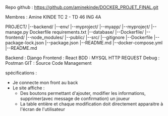 Repo github : https://github.com/aminekinde/DOCKER_PROJET_FINAL.git

Membres : Amine KINDE TC 2 - TD 46 ING 4A


PROJECT/
|--backend/
	|--env/
	|--myproject/
		|--myapp/
		|--myproject/
		|--manage.py
	Dockerfile
	requirements.txt
|--database/
	|--Dockerfile/
|--frontend/
	|--node_modules/
	|--public/
	|--src/
	|--gitignore
	|--Dockerfile
	|--package-lock.json
	|--package.json
	|--README.md
|--docker-compose.yml
|--README.md

Backend : Django
Frontend : React
BDD : MYSQL
HTTP REQUEST Debug : Postman
GIT : Source Code Management


spécifications : 
- Je connecte mon front au back
- Le site affiche  : 
     - Des boutons permettant d'ajouter, modifier les informations, supprimer(avec message de confirmation) un joueur
     - La table entière et chaque modification doit directement apparaitre à l'écran de l'utilisateur
